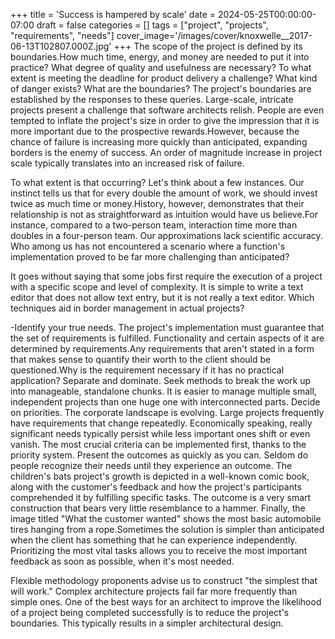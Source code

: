 +++
title = 'Success is hampered by scale'
date = 2024-05-25T00:00:00-07:00
draft = false
categories = []
tags = ["project", "projects", "requirements", "needs"]
cover_image='/images/cover/knoxwelle__2017-06-13T102807.000Z.jpg'
+++
The scope of the project is defined by its boundaries.How much time, energy, and money are needed to put it into practice? What degree of quality and usefulness are necessary? To what extent is meeting the deadline for product delivery a challenge? What kind of danger exists? What are the boundaries? The project's boundaries are established by the responses to these queries. Large-scale, intricate projects present a challenge that software architects relish. People are even tempted to inflate the project's size in order to give the impression that it is more important due to the prospective rewards.However, because the chance of failure is increasing more quickly than anticipated, expanding borders is the enemy of success. An order of magnitude increase in project scale typically translates into an increased risk of failure.

To what extent is that occurring? Let's think about a few instances.
Our instinct tells us that for every double the amount of work, we should invest twice as much time or money.History, however, demonstrates that their relationship is not as straightforward as intuition would have us believe.For instance, compared to a two-person team, interaction time more than doubles in a four-person team.
Our approximations lack scientific accuracy. Who among us has not encountered a scenario where a function's implementation proved to be far more challenging than anticipated?

It goes without saying that some jobs first require the execution of a project with a specific scope and level of complexity. It is simple to write a text editor that does not allow text entry, but it is not really a text editor. Which techniques aid in border management in actual projects?

-Identify your true needs. The project's implementation must guarantee that the set of requirements is fulfilled. Functionality and certain aspects of it are determined by requirements.Any requirements that aren't stated in a form that makes sense to quantify their worth to the client should be questioned.Why is the requirement necessary if it has no practical application?
Separate and dominate. Seek methods to break the work up into manageable, standalone chunks. It is easier to manage multiple small, independent projects than one huge one with interconnected parts.
Decide on priorities. The corporate landscape is evolving. Large projects frequently have requirements that change repeatedly. Economically speaking, really significant needs typically persist while less important ones shift or even vanish. The most crucial criteria can be implemented first, thanks to the priority system.
Present the outcomes as quickly as you can. Seldom do people recognize their needs until they experience an outcome. The children's bats project's growth is depicted in a well-known comic book, along with the customer's feedback and how the project's participants comprehended it by fulfilling specific tasks. The outcome is a very smart construction that bears very little resemblance to a hammer. Finally, the image titled "What the customer wanted" shows the most basic automobile tires hanging from a rope.Sometimes the solution is simpler than anticipated when the client has something that he can experience independently. Prioritizing the most vital tasks allows you to receive the most important feedback as soon as possible, when it's most needed.

Flexible methodology proponents advise us to construct "the simplest that will work." Complex architecture projects fail far more frequently than simple ones. One of the best ways for an architect to improve the likelihood of a project being completed successfully is to reduce the project's boundaries. This typically results in a simpler architectural design.